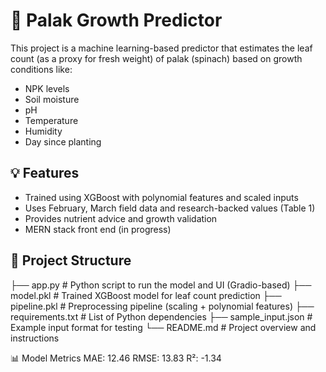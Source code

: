  # 🥬 Palak Growth Predictor

This project is a machine learning-based predictor that estimates the leaf count (as a proxy for fresh weight) of palak (spinach) based on growth conditions like:

- NPK levels
- Soil moisture
- pH
- Temperature
- Humidity
- Day since planting

## 💡 Features

- Trained using XGBoost with polynomial features and scaled inputs
- Uses February, March field data and research-backed values (Table 1)
- Provides nutrient advice and growth validation
- MERN stack front end (in progress)

## 📁 Project Structure
├── app.py # Python script to run the model and UI (Gradio-based)
├── model.pkl # Trained XGBoost model for leaf count prediction
├── pipeline.pkl # Preprocessing pipeline (scaling + polynomial features)
├── requirements.txt # List of Python dependencies
├── sample_input.json # Example input format for testing
└── README.md # Project overview and instructions

📊 Model Metrics
MAE: 12.46
RMSE: 13.83
R²: -1.34
